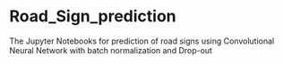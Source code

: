 # Road_Sign_prediction
The Jupyter Notebooks for prediction of road signs using Convolutional Neural Network
with batch normalization and Drop-out
